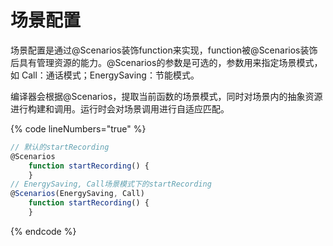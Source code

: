 # 场景配置

场景配置是通过@Scenarios装饰function来实现，function被@Scenarios装饰后具有管理资源的能力。@Scenarios的参数是可选的，参数用来指定场景模式，如 Call：通话模式；EnergySaving：节能模式。&#x20;

编译器会根据@Scenarios，提取当前函数的场景模式，同时对场景内的抽象资源进行构建和调用。运行时会对场景调用进行自适应匹配。

{% code lineNumbers="true" %}
```typescript
// 默认的startRecording
@Scenarios
    function startRecording() {
    }
// EnergySaving, Call场景模式下的startRecording
@Scenarios(EnergySaving, Call)
    function startRecording() {
    }
```
{% endcode %}
